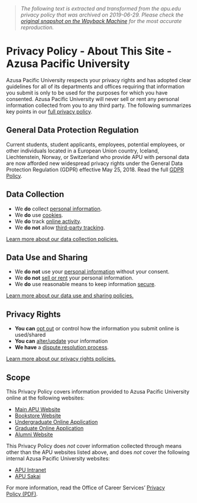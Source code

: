 > *The following text is extracted and transformed from the apu.edu privacy policy that was archived on 2019-06-29. Please check the [original snapshot on the Wayback Machine](https://web.archive.org/web/20190629212911id_/https%3A//www.apu.edu/about/site/privacy) for the most accurate reproduction.*

# Privacy Policy - About This Site - Azusa Pacific University

Azusa Pacific University respects your privacy rights and has adopted clear guidelines for all of its departments and offices requiring that information you submit is only to be used for the purposes for which you have consented. Azusa Pacific University will never sell or rent any personal information collected from you to any third party. The following summarizes key points in our [full privacy policy](https://web.archive.org/about/site/privacy/full/).

## General Data Protection Regulation

Current students, student applicants, employees, potential employees, or other individuals located in a European Union country, Iceland, Liechtenstein, Norway, or Switzerland who provide APU with personal data are now afforded new widespread privacy rights under the General Data Protection Regulation (GDPR) effective May 25, 2018. Read the full [GDPR Policy](https://web.archive.org/about/site/privacy/full/#generaldataprotectionregulation).

## Data Collection

  * We **do** collect [personal information](https://web.archive.org/about/site/privacy/glossary/#personalinfo).
  * We **do** use [cookies](https://web.archive.org/about/site/privacy/glossary/#cookies).
  * We **do** track [online activity](https://web.archive.org/about/site/privacy/glossary/#onlineactivity).
  * We **do not** allow [third-party tracking](https://web.archive.org/about/site/privacy/glossary/#thirdparty).



[Learn more about our data collection policies.](https://web.archive.org/about/site/privacy/full/#howdoesazusapacificuniversitycollectandusemypersonalinformation)

## Data Use and Sharing

  * We **do not** use your [personal information](https://web.archive.org/about/site/privacy/glossary/#personalinfo) without your consent.
  * We **do not** [sell or rent](https://web.archive.org/about/site/privacy/glossary/#sharing) your personal information.
  * We **do** use reasonable means to keep information [secure](https://web.archive.org/about/site/privacy/glossary/#security).



[Learn more about our data use and sharing policies.](https://web.archive.org/about/site/privacy/full/#doesazusapacificuniversityusepersonalinformation)

## Privacy Rights

  * **You can** [opt out](https://web.archive.org/about/site/privacy/glossary/#limitusage) or control how the information you submit online is used/shared
  * **You can** [alter/update](https://web.archive.org/about/site/privacy/full/#canialterupdatemyinformation) your information
  * **We have** a [dispute resolution process](https://web.archive.org/about/site/privacy/glossary/#disputeresolution).



[Learn more about our privacy rights policies.](https://web.archive.org/about/site/privacy/full/#doihavechoicesregardinghowmyinformationisused)

## Scope

This Privacy Policy covers information provided to Azusa Pacific University online at the following websites: 

  * [Main APU Website](https://web.archive.org/)
  * [Bookstore Website](http://www.bookstore.apu.edu/)
  * [Undergraduate Online Application](https://www.apuadmissions.org/apply/)
  * [Graduate Online Application](https://web.archive.org/graduateprofessionalcenter/apply/)
  * [Alumni Website](https://web.archive.org/alumni/)



This Privacy Policy does _not_ cover information collected through means other than the APU websites listed above, and does _not_ cover the following internal Azusa Pacific University websites:

  * [APU Intranet](http://home.apu.edu/)
  * [APU Sakai](http://sakai.apu.edu/)



For more information, read the Office of Career Services’ [Privacy Policy (PDF)](https://www.apu.edu/live_data/files/157/privacy_policy.pdf).
